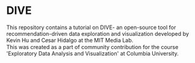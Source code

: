 # DIVE
This repository contains a tutorial on DIVE- an open-source tool for recommendation-driven data exploration and visualization developed by Kevin Hu and C𝑒sar Hidalgo at the MIT Media Lab. <br>
This was created as a part of community contribution for the course 'Exploratory Data Analysis and Visualization' at Columbia University.
